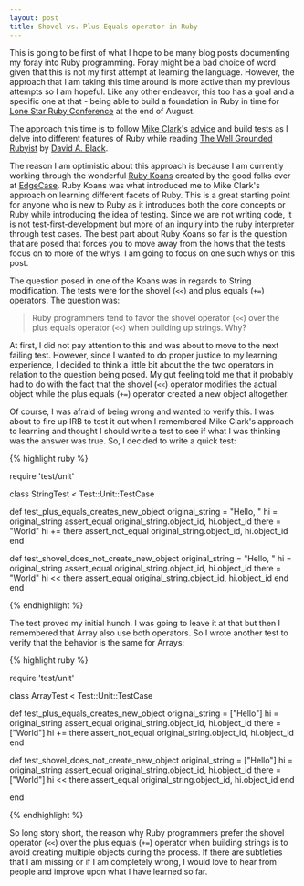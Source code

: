 ```yaml
---
layout: post
title: Shovel vs. Plus Equals operator in Ruby
---
```


This is going to be first of what I hope to be many blog posts documenting my foray into Ruby programming. Foray might be a bad choice of word given that this is not my first attempt at learning the language. However, the approach that I am taking this time around is more active than my previous attempts so I am hopeful. Like any other endeavor, this too has a goal and a specific one at that - being able to build a foundation in Ruby in time for [Lone Star Ruby Conference](http://lonestarrubyconf.com/) at the end of August.

The approach this time is to follow [Mike Clark](http://twitter.com/clarkware)'s [ad](http://www.clarkware.com/cgi/blosxom/2005/03/18/RLT1)[vice](http://www.clarkware.com/cgi/blosxom/2005/03/18/RLT2) and build tests as I delve into different features of Ruby while reading [The Well Grounded Rubyist](http://www.manning.com/black2/) by [David A. Black](http://twitter.com/david_a_black).

The reason I am optimistic about this approach is because I am currently working through the wonderful [Ruby Koans](http://github.com/edgecase/ruby_koans) created by the good folks over at [EdgeCase](http://edgecase.com/home). Ruby Koans was what introduced me to Mike Clark's approach on learning different facets of Ruby. This is a great starting point for anyone who is new to Ruby as it introduces both the core concepts or Ruby while introducing the idea of testing. Since we are not writing code, it is not test-first-development but more of an inquiry into the ruby interpreter through test cases. The best part about Ruby Koans so far is the question that are posed that forces you to move away from the hows that the tests focus on to more of the whys. I am going to focus on one such whys on this post.

The question posed in one of the Koans was in regards to String modification. The tests were for the shovel (`<<`) and plus equals (`+=`) operators. The question was:

>Ruby programmers tend to favor the shovel operator (`<<`) over the plus equals operator (`<<`) when building up strings. Why?

At first, I did not pay attention to this and was about to move to the next failing test. However, since I wanted to do proper justice to my learning experience, I decided to think a little bit about the the two operators in relation to the question being posed. My gut feeling told me that it probably had to do with the fact that the shovel (`<<`) operator modifies the actual object while the plus equals (`+=`) operator created a new object altogether.

Of course, I was afraid of being wrong and wanted to verify this. I was about to fire up IRB to test it out when I remembered Mike Clark's approach to learning and thought I should write a test to see if what I was thinking was the answer was true. So, I decided to write a quick test:

{% highlight ruby %}

require 'test/unit'

class StringTest < Test::Unit::TestCase

  def test_plus_equals_creates_new_object
    original_string = "Hello, "
    hi = original_string
    assert_equal original_string.object_id, hi.object_id
    there = "World"
    hi += there
    assert_not_equal original_string.object_id, hi.object_id
  end

  def test_shovel_does_not_create_new_object
    original_string = "Hello, "
    hi = original_string
    assert_equal original_string.object_id, hi.object_id
    there = "World"
    hi << there
    assert_equal original_string.object_id, hi.object_id
  end
end

{% endhighlight %}

The test proved my initial hunch. I was going to leave it at that but then I remembered that Array also use both operators. So I wrote another test to verify that the behavior is the same for Arrays:

{% highlight ruby %}

require 'test/unit'

class ArrayTest < Test::Unit::TestCase

  def test_plus_equals_creates_new_object
    original_string = ["Hello"]
    hi = original_string
    assert_equal original_string.object_id, hi.object_id
    there = ["World"]
    hi += there
    assert_not_equal original_string.object_id, hi.object_id
  end

  def test_shovel_does_not_create_new_object
    original_string = ["Hello"]
    hi = original_string
    assert_equal original_string.object_id, hi.object_id
    there = ["World"]
    hi << there
    assert_equal original_string.object_id, hi.object_id
  end

end

{% endhighlight %}

So long story short, the reason why Ruby programmers prefer the shovel operator (`<<`) over the plus equals (`+=`) operator when building strings is to avoid creating multiple objects during the process. If there are subtleties that I am missing or if I am completely wrong, I would love to hear from people and improve upon what I have learned so far.
